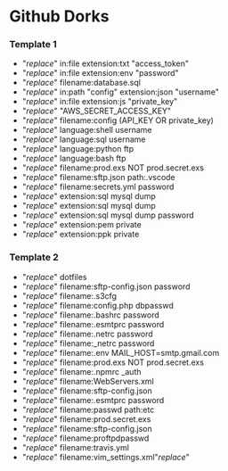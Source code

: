 # Github Dorks


### Template 1

- "*replace*" in:file extension:txt "access_token"
- "*replace*" in:file extension:env "password"
- "*replace*" filename:database.sql
- "*replace*" in:path "config" extension:json "username"
- "*replace*" in:file extension:js "private_key"
- "*replace*" "AWS_SECRET_ACCESS_KEY"
- "*replace*" filename:config (API_KEY OR private_key)
- "*replace*" language:shell username
- "*replace*" language:sql username
- "*replace*" language:python ftp
- "*replace*" language:bash ftp
- "*replace*" filename:prod.exs NOT prod.secret.exs
- "*replace*" filename:sftp.json path:.vscode
- "*replace*" filename:secrets.yml password
- "*replace*" extension:sql mysql dump
- "*replace*" extension:sql mysql dump
- "*replace*" extension:sql mysql dump password
- "*replace*" extension:pem private
- "*replace*" extension:ppk private

### Template 2

- "*replace*" dotfiles
- "*replace*" filename:sftp-config.json password
- "*replace*" filename:.s3cfg
- "*replace*" filename:config.php dbpasswd
- "*replace*" filename:.bashrc password
- "*replace*" filename:.esmtprc password
- "*replace*" filename:.netrc password
- "*replace*" filename:_netrc password
- "*replace*" filename:.env MAIL_HOST=smtp.gmail.com
- "*replace*" filename:prod.exs NOT prod.secret.exs
- "*replace*" filename:.npmrc _auth
- "*replace*" filename:WebServers.xml
- "*replace*" filename:sftp-config.json
- "*replace*" filename:.esmtprc password
- "*replace*" filename:passwd path:etc
- "*replace*" filename:prod.secret.exs
- "*replace*" filename:sftp-config.json
- "*replace*" filename:proftpdpasswd
- "*replace*" filename:travis.yml
- "*replace*" filename:vim_settings.xml"*replace*" 
